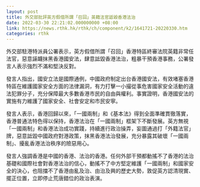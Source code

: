 ```yaml
---
layout: post
title: 外交部批評英方假借所謂「召回」英籍法官詆毀香港法治
date: 2022-03-30 22:21:02.000000000 +08:00
link: https://news.rthk.hk/rthk/ch/component/k2/1641721-20220330.htm
categories: rthk
---
```


外交部駐港特派員公署表示，英方假借所謂「召回」香港特區終審法院英籍非常任法官，惡意誣衊抹黑香港國安法，肆意詆毀香港法治，粗暴干預香港事務，公署發言人表示強烈不滿和堅決反對。

發言人指出，國安立法是國際通例，中國政府制定出台香港國安法，有效堵塞香港特區在維護國家安全方面的法律漏洞，有力打擊一小撮從事危害國家安全活動的違法犯罪分子，充分保障最大多數香港市民的自由與權利。事實證明，香港國安法的實施有力維護了國家安全、社會安定和市民安寧。

發言人表示，香港回歸以來，「一國兩制」和《基本法》得到全面準確貫徹落實，香港普通法特色得以保持，香港法治在「一國兩制」框架下不斷發展。英方無視「一國兩制」和香港法治成功實踐，持續進行政治操弄，妄圖通過打「外籍法官」牌，惡意詆毀中國政府對港政策，抹黑香港法治發展，充分暴露其破壞「一國兩制」、擾亂香港法治秩序的險惡用心。

發言人強調香港是中國的香港、法治的香港。任何外部干預都動搖不了香港的法治基礎和國際社會對香港法治的信心，動搖不了中方堅定維護「一國兩制」和國家安全的決心，也阻擋不了香港由亂及治、由治及興的歷史大勢，敦促英方認清現實、擺正位置，立即停止荒唐錯位的政治表演。
